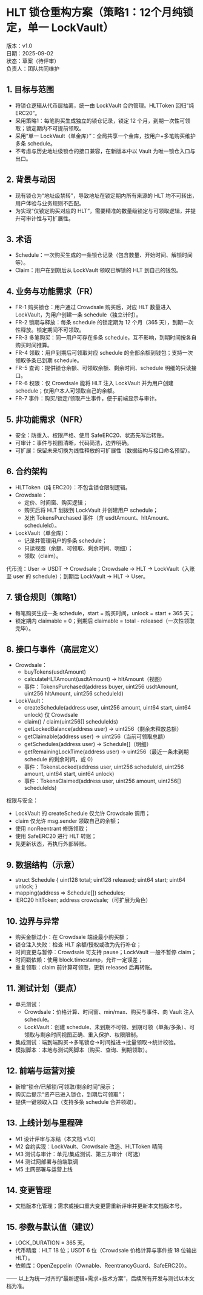 # HLT 锁仓重构方案（策略1：12个月纯锁定，单一 LockVault）

版本：v1.0  
日期：2025-09-02  
状态：草案（待评审）  
负责人：团队共同维护

## 1. 目标与范围
- 将锁仓逻辑从代币层抽离，统一由 LockVault 合约管理。HLTToken 回归“纯 ERC20”。
- 采用策略1：每笔购买生成独立的锁仓记录，锁定 12 个月，到期一次性可领取；锁定期内不可提前领取。  
- 采用“单一 LockVault（单金库）”：全局共享一个金库，按用户+多笔购买维护多条 schedule。  
- 不考虑与历史地址级锁仓的接口兼容，在新版本中以 Vault 为唯一锁仓入口与出口。

## 2. 背景与动因
- 现有锁仓为“地址级禁转”，导致地址在锁定期内所有来源的 HLT 均不可转出，用户体验与业务规则不匹配。
- 为实现“仅锁定购买对应的 HLT”，需要精准的数量级锁定与可领取逻辑，并提升可审计性与可扩展性。

## 3. 术语
- Schedule：一次购买生成的一条锁仓记录（包含数量、开始时间、解锁时间等）。
- Claim：用户在到期后从 LockVault 领取已解锁的 HLT 到自己的钱包。

## 4. 业务与功能需求（FR）
- FR-1 购买锁仓：用户通过 Crowdsale 购买后，对应 HLT 数量进入 LockVault，为用户创建一条 schedule（独立计时）。
- FR-2 锁期与释放：每条 schedule 的锁定期为 12 个月（365 天），到期一次性释放。锁定期间不可领取。
- FR-3 多笔购买：同一用户可存在多条 schedule，互不影响，到期时间按各自购买时间推算。
- FR-4 领取：用户到期后可领取对应 schedule 的全部余额到钱包；支持一次领取多条已到期 schedule。
- FR-5 查询：提供锁仓余额、可领取余额、剩余时间、schedule 明细的只读接口。
- FR-6 权限：仅 Crowdsale 能将 HLT 注入 LockVault 并为用户创建 schedule；仅用户本人可领取自己的余额。
- FR-7 事件：购买/锁定/领取产生事件，便于前端显示与审计。

## 5. 非功能需求（NFR）
- 安全：防重入、权限严格、使用 SafeERC20、状态先写后转账。
- 可审计：事件与视图清晰，代码简洁，边界明确。
- 可扩展：保留未来切换为线性释放的可扩展性（数据结构与接口命名预留）。

## 6. 合约架构
- HLTToken（纯 ERC20）：不包含锁仓限制逻辑。
- Crowdsale：
  - 定价、时间窗、购买逻辑；
  - 购买后将 HLT 划拨到 LockVault 并创建用户 schedule；
  - 发出 TokensPurchased 事件（含 usdtAmount、hltAmount、scheduleId）。
- LockVault（单金库）：
  - 记录并管理用户的多条 schedule；
  - 只读视图（余额、可领取、剩余时间、明细）；
  - 领取（claim）。

代币流：User -> USDT -> Crowdsale；Crowdsale -> HLT -> LockVault（入账至 user 的 schedule）；到期后 LockVault -> HLT -> User。

## 7. 锁仓规则（策略1）
- 每笔购买生成一条 schedule，start = 购买时间，unlock = start + 365 天；
- 锁定期内 claimable = 0；到期后 claimable = total - released（一次性领取完毕）。

## 8. 接口与事件（高层定义）
- Crowdsale：
  - buyTokens(usdtAmount)
  - calculateHLTAmount(usdtAmount) -> hltAmount（视图）
  - 事件：TokensPurchased(address buyer, uint256 usdtAmount, uint256 hltAmount, uint256 scheduleId)
- LockVault：
  - createSchedule(address user, uint256 amount, uint64 start, uint64 unlock) 仅 Crowdsale
  - claim() / claim(uint256[] scheduleIds)
  - getLockedBalance(address user) -> uint256（剩余未释放总额）
  - getClaimable(address user) -> uint256（当前可领取总额）
  - getSchedules(address user) -> Schedule[]（明细）
  - getRemainingLockTime(address user) -> uint256（最近一条未到期 schedule 的剩余时间，或 0）
  - 事件：TokensLocked(address user, uint256 scheduleId, uint256 amount, uint64 start, uint64 unlock)
  - 事件：TokensClaimed(address user, uint256 amount, uint256[] scheduleIds)

权限与安全：
- LockVault 的 createSchedule 仅允许 Crowdsale 调用；
- claim 仅允许 msg.sender 领取自己的余额；
- 使用 nonReentrant 修饰领取；
- 使用 SafeERC20 进行 HLT 转账；
- 先更新状态，再执行外部转账。

## 9. 数据结构（示意）
- struct Schedule { uint128 total; uint128 released; uint64 start; uint64 unlock; }
- mapping(address => Schedule[]) schedules;
- IERC20 hltToken; address crowdsale;（可扩展为角色）

## 10. 边界与异常
- 购买金额过小：在 Crowdsale 端设最小购买额；
- 锁仓注入失败：检查 HLT 余额/授权或改为先行补仓；
- 时间变更与暂停：Crowdsale 可支持 pause；LockVault 一般不暂停 claim；
- 时间戳依赖：使用 block.timestamp，允许一定误差；
- 重复领取：claim 前计算可领取，更新 released 后再转账。

## 11. 测试计划（要点）
- 单元测试：
  - Crowdsale：价格计算、时间窗、min/max、购买与事件、向 Vault 注入 schedule。
  - LockVault：创建 schedule、未到期不可领、到期可领（单条/多条）、可领取与剩余时间视图正确、重入保护、权限限制。
- 集成测试：端到端购买->多笔锁仓->时间推进->批量领取->统计校验。
- 模拟脚本：本地与测试网脚本（购买、查询、到期领取）。

## 12. 前端与运营对接
- 新增“锁仓/已解锁/可领取/剩余时间”展示；
- 购买后提示“资产已进入锁仓，到期后可领取”；
- 提供一键领取入口（支持多条 schedule 合并领取）。

## 13. 上线计划与里程碑
- M1 设计评审与冻结（本文档 v1.0）
- M2 合约实现：LockVault、Crowdsale 改造、HLTToken 精简
- M3 测试与审计：单元/集成测试、第三方审计（可选）
- M4 测试网部署与前端联调
- M5 主网部署与运营上线

## 14. 变更管理
- 文档版本化管理；需求或接口重大变更需重新评审并更新本文档版本号。

## 15. 参数与默认值（建议）
- LOCK_DURATION = 365 天。
- 代币精度：HLT 18 位；USDT 6 位（Crowdsale 价格计算与事件按 18 位输出 HLT）。
- 依赖库：OpenZeppelin（Ownable、ReentrancyGuard、SafeERC20）。

—— 以上为统一对齐的“最新逻辑+需求+技术方案”，后续所有开发与测试以本文档为准。